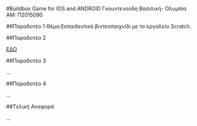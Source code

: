 ﻿#Buildbox Game for IOS and ANDROID
Γκουντενούδη Βασιλική- Ολυμπία<br>
ΑΜ: Π2015090<br>

##Παραδοτέο 1
Θέμα:Εκπαιδευτικό βιντεοπαιχνίδι με το εργαλείο Scratch.<br>

##Παραδοτέο 2

[ΕΔΩ](https://github.com/courses-ionio/hci/blob/master/projects_2016/P2015090/paradoteo_2/README.md)

##Παραδοτέο 3

...

##Παραδοτέο 4

...

##Tελική Αναφορά

...